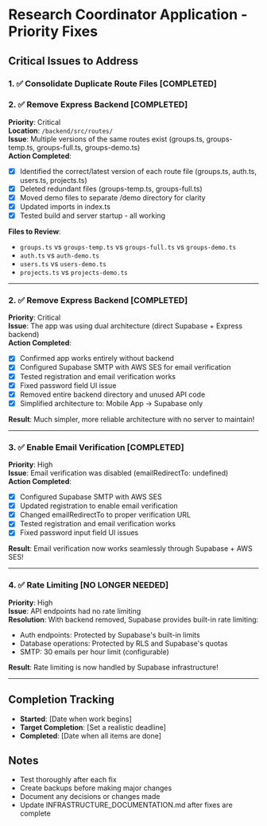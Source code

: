 # Research Coordinator Application - Priority Fixes

## Critical Issues to Address

### 1. ✅ Consolidate Duplicate Route Files [COMPLETED]
### 2. ✅ Remove Express Backend [COMPLETED]
**Priority**: Critical  
**Location**: `/backend/src/routes/`  
**Issue**: Multiple versions of the same routes exist (groups.ts, groups-temp.ts, groups-full.ts, groups-demo.ts)  
**Action Completed**:
- [x] Identified the correct/latest version of each route file (groups.ts, auth.ts, users.ts, projects.ts)
- [x] Deleted redundant files (groups-temp.ts, groups-full.ts)
- [x] Moved demo files to separate /demo directory for clarity
- [x] Updated imports in index.ts
- [x] Tested build and server startup - all working

**Files to Review**:
- `groups.ts` vs `groups-temp.ts` vs `groups-full.ts` vs `groups-demo.ts`
- `auth.ts` vs `auth-demo.ts`
- `users.ts` vs `users-demo.ts`
- `projects.ts` vs `projects-demo.ts`

---

### 2. ✅ Remove Express Backend [COMPLETED]
**Priority**: Critical  
**Issue**: The app was using dual architecture (direct Supabase + Express backend)  
**Action Completed**:
- [x] Confirmed app works entirely without backend
- [x] Configured Supabase SMTP with AWS SES for email verification
- [x] Tested registration and email verification works
- [x] Fixed password field UI issue
- [x] Removed entire backend directory and unused API code
- [x] Simplified architecture to: Mobile App → Supabase only

**Result**: Much simpler, more reliable architecture with no server to maintain!

---

### 3. ✅ Enable Email Verification [COMPLETED]
**Priority**: High  
**Issue**: Email verification was disabled (emailRedirectTo: undefined)  
**Action Completed**:
- [x] Configured Supabase SMTP with AWS SES 
- [x] Updated registration to enable email verification
- [x] Changed emailRedirectTo to proper verification URL
- [x] Tested registration and email verification works
- [x] Fixed password input field UI issues

**Result**: Email verification now works seamlessly through Supabase + AWS SES!

---

### 4. ✅ Rate Limiting [NO LONGER NEEDED]
**Priority**: High  
**Issue**: API endpoints had no rate limiting  
**Resolution**: With backend removed, Supabase provides built-in rate limiting:
- Auth endpoints: Protected by Supabase's built-in limits
- Database operations: Protected by RLS and Supabase's quotas
- SMTP: 30 emails per hour limit (configurable)

**Result**: Rate limiting is now handled by Supabase infrastructure!

---

## Completion Tracking

- **Started**: [Date when work begins]
- **Target Completion**: [Set a realistic deadline]
- **Completed**: [Date when all items are done]

## Notes

- Test thoroughly after each fix
- Create backups before making major changes
- Document any decisions or changes made
- Update INFRASTRUCTURE_DOCUMENTATION.md after fixes are complete